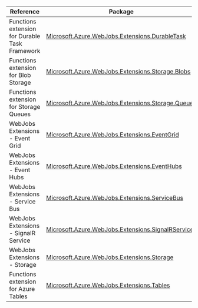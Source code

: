 | Reference | Package | Source |
|---|---|---|
|Functions extension for Durable Task Framework|[Microsoft.Azure.WebJobs.Extensions.DurableTask](https://www.nuget.org/packages/Microsoft.Azure.WebJobs.Extensions.DurableTask)|[Github](https://github.com/Azure/azure-sdk-for-net)|
|Functions extension for Blob Storage|[Microsoft.Azure.WebJobs.Extensions.Storage.Blobs](https://www.nuget.org/packages/Microsoft.Azure.WebJobs.Extensions.Storage.Blobs)|[Github](https://github.com/Azure/azure-sdk-for-net/blob/main/sdk/storage/Microsoft.Azure.WebJobs.Extensions.Storage.Blobs)|
|Functions extension for Storage Queues|[Microsoft.Azure.WebJobs.Extensions.Storage.Queues](https://www.nuget.org/packages/Microsoft.Azure.WebJobs.Extensions.Storage.Queues)|[Github](https://github.com/Azure/azure-sdk-for-net/blob/main/sdk/storage/Microsoft.Azure.WebJobs.Extensions.Storage.Queues)|
|WebJobs Extensions - Event Grid|[Microsoft.Azure.WebJobs.Extensions.EventGrid](https://www.nuget.org/packages/Microsoft.Azure.WebJobs.Extensions.EventGrid)|[Github](https://github.com/Azure/azure-sdk-for-net/blob/main/sdk/eventgrid/Microsoft.Azure.WebJobs.Extensions.EventGrid)|
|WebJobs Extensions - Event Hubs|[Microsoft.Azure.WebJobs.Extensions.EventHubs](https://www.nuget.org/packages/Microsoft.Azure.WebJobs.Extensions.EventHubs)|[Github](https://github.com/Azure/azure-sdk-for-net/blob/main/sdk/eventhub/Microsoft.Azure.WebJobs.Extensions.EventHubs)|
|WebJobs Extensions - Service Bus|[Microsoft.Azure.WebJobs.Extensions.ServiceBus](https://www.nuget.org/packages/Microsoft.Azure.WebJobs.Extensions.ServiceBus)|[Github](https://github.com/Azure/azure-sdk-for-net/blob/main/sdk/servicebus/Microsoft.Azure.WebJobs.Extensions.ServiceBus)|
|WebJobs Extensions - SignalR Service|[Microsoft.Azure.WebJobs.Extensions.SignalRService](https://www.nuget.org/packages/Microsoft.Azure.WebJobs.Extensions.SignalRService)|[Github](https://github.com/Azure/azure-sdk-for-net/blob/main/sdk/signalr/Microsoft.Azure.WebJobs.Extensions.SignalRService)|
|WebJobs Extensions - Storage|[Microsoft.Azure.WebJobs.Extensions.Storage](https://www.nuget.org/packages/Microsoft.Azure.WebJobs.Extensions.Storage)|[Github](https://github.com/Azure/azure-sdk-for-net/blob/main/sdk/storage/Microsoft.Azure.WebJobs.Extensions.Storage)|
|Functions extension for Azure Tables|[Microsoft.Azure.WebJobs.Extensions.Tables](https://www.nuget.org/packages/Microsoft.Azure.WebJobs.Extensions.Tables)|[Github](https://github.com/Azure/azure-sdk-for-net/blob/main/sdk/tables/Microsoft.Azure.WebJobs.Extensions.Tables)|
